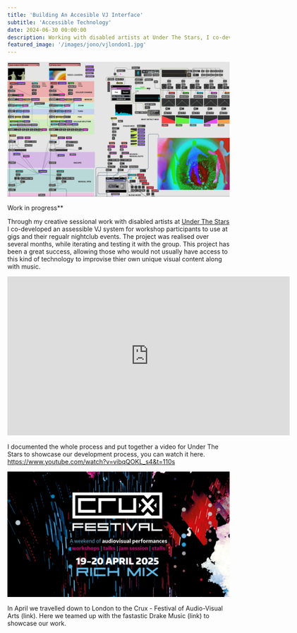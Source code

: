 ```yaml
---
title: 'Building An Accesible VJ Interface'
subtitle: 'Accessible Technology'
date: 2024-06-30 00:00:00
description: Working with disabled artists at Under The Stars, I co-developed an accessible VJ system for use at thier nightclub and gigs
featured_image: '/images/jono/vjlondon1.jpg'
---
```


![](/images/jono/maxmsp_vj.jpg)

Work in progress**



Through my creative sessional work with disabled artists at [Under The Stars](https://https://underthestars.org.uk/) I co-developed an assessible VJ system for workshop participants to use at gigs and their regualr nightclub events. The project was realised over several months, while iterating and testing it with the group. This project has been a great success, allowing those who would not usually have access to this kind of technology to improvise thier own unique visual content along with music.

<iframe src="https://www.youtube.com/watch?v=vibqQOKL_s4&t=110s" width="640" height="360" frameborder="0" allowfullscreen></iframe>

I documented the whole process and put together a video for Under The Stars to showcase our development process, you can watch it here.
https://www.youtube.com/watch?v=vibqQOKL_s4&t=110s

![](/images/jono/cruxfestmain.jpg)

In April we travelled down to London to the Crux - Festival of Audio-Visual Arts (link). Here we teamed up with the fastastic Drake Music (link) to showcase our work.






